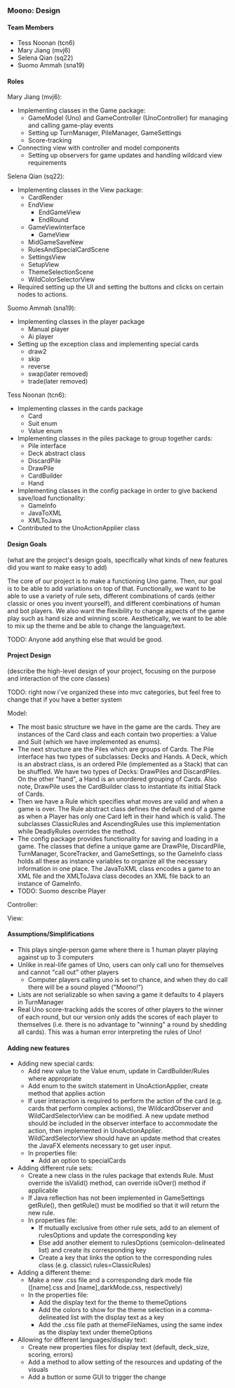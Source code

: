 ### Moono: Design

#### Team Members

* Tess Noonan (tcn6)
* Mary Jiang (mvj6)
* Selena Qian (sq22)
* Suomo Ammah (sna19)

#### Roles

Mary Jiang (mvj6):
* Implementing classes in the Game package:
    * GameModel (Uno) and GameController (UnoController) for managing and calling game-play events
    * Setting up TurnManager, PileManager, GameSettings
    * Score-tracking 
* Connecting view with controller and model components
    * Setting up observers for game updates and handling wildcard view requirements

Selena Qian (sq22):
* Implementing classes in the View package:
    * CardRender
    * EndView
        * EndGameView
        * EndRound
    * GameViewInterface
        * GameView
    * MidGameSaveNew
    * RulesAndSpecialCardScene
    * SettingsView
    * SetupView
    * ThemeSelectionScene
    * WildColorSelectorView
* Required setting up the UI and setting the buttons and clicks on certain nodes to actions.

Suomo Ammah (sna19):
* Implementing classes in the player package
  * Manual player
  * Ai player
* Setting up the exception class and implementing special cards
  * draw2
  * skip
  * reverse
  * swap(later removed)
  * trade(later removed)

Tess Noonan (tcn6):
* Implementing classes in the cards package
    * Card
    * Suit enum
    * Value enum
* Implementing classes in the piles package to group together cards:
    * Pile interface
    * Deck abstract class
    * DiscardPile
    * DrawPile
    * CardBuilder
    * Hand
* Implementing classes in the config package in order to give backend save/load functionality:
    * GameInfo
    * JavaToXML
    * XMLToJava
* Contributed to the UnoActionApplier class

#### Design Goals

(what are the project's design goals, specifically what kinds of new features did you want to make easy to add)

The core of our project is to make a functioning Uno game. Then, our goal is to be able to add variations on top of
that. Functionally, we want to be able to use a variety of rule sets, different combinations of cards (either classic
or ones you invent yourself), and different combinations of human and bot players. We also want the flexibility to
change aspects of the game play such as hand size and winning score. Aesthetically, we want to be able to mix up the
theme and be able to change the language/text.

TODO: Anyone add anything else that would be good.

#### Project Design

(describe the high-level design of your project, focusing on the purpose and interaction of the core classes)

TODO: right now i've organized these into mvc categories, but feel free to change that if you have a better system

Model:
   * The most basic structure we have in the game are the cards. They are instances of the Card class and each contain
   two properties: a Value and Suit (which we have implemented as enums).
   * The next structure are the Piles which are groups of Cards. The Pile interface has two types of subclasses: Decks
   and Hands. A Deck, which is an abstract class, is an ordered Pile (implemented as a Stack) that can be shuffled. We
   have two types of Decks: DrawPiles and DiscardPiles. On the other "hand", a Hand is an unordered grouping of Cards.
   Also note, DrawPile uses the CardBuilder class to instantiate its initial Stack of Cards.
   * Then we have a Rule which specifies what moves are valid and when a game is over. The Rule abstract class defines
   the default end of a game as when a Player has only one Card left in their hand which is valid. The subclasses
   ClassicRules and AscendingRules use this implementation while DeadlyRules overrides the method.
   * The config package provides functionality for saving and loading in a game. The classes that define a unique game
   are DrawPile, DiscardPile, TurnManager, ScoreTracker, and GameSettings, so the GameInfo class holds all these as
   instance variables to organize all the necessary information in one place. The JavaToXML class encodes a game to an
   XML file and the XMLToJava class decodes an XML file back to an instance of GameInfo.
   * TODO: Suomo describe Player

Controller:

View:

#### Assumptions/Simplifications

* This plays single-person game where there is 1 human player playing against up to 3 computers
* Unlike in real-life games of Uno, users can only call uno for themselves and cannot "call out" other players
    * Computer players calling uno is set to chance, and when they do call there will be a sound played ("Moono!")
* Lists are not serializable so when saving a game it defaults to 4 players in TurnManager
* Real Uno score-tracking adds the scores of other players to the winner of each round, but our version only adds
the scores of each player to themselves (i.e. there is no advantage to "winning" a round by shedding all cards). This was
a human error interpreting the rules of Uno!

#### Adding new features

* Adding new special cards:
    * Add new value to the Value enum, update in CardBuilder/Rules where appropriate
    * Add enum to the switch statement in UnoActionApplier, create method that applies action
    * If user interaction is required to perform the action of the card (e.g. cards that perform complex actions), the
    WildcardObserver and WildCardSelectorView can be modified. A new update method should be included in the observer
    interface to accommodate the action, then implemented in UnoActionApplier. WildCardSelectorView should have an
    update method that creates the JavaFX elements necessary to get user input. 
    * In properties file:
        * Add an option to specialCards
* Adding different rule sets:
    * Create a new class in the rules package that extends Rule. Must override the isValid() method, can override isOver() method if applicable
    * If Java reflection has not been implemented in GameSettings getRule(), then getRule() must be modified so that it will
    return the new rule.
    * In properties file:
        * If mutually exclusive from other rule sets, add to an element of rulesOptions and update the corresponding key
        * Else add another element to rulesOptions (semicolon-delineated list) and create its corresponding key
        * Create a key that links the option to the corresponding rules class (e.g. classic\ rules=ClassicRules)
* Adding a different theme:
    * Make a new .css file and a corresponding dark mode file ([name].css and [name]_darkMode.css, respectively)
    * In the properties file:
        * Add the display text for the theme to themeOptions
        * Add the colors to show for the theme selection in a comma-delineated list with the display text as a key
        * Add the .css file path at themeFileNames, using the same index as the display text under themeOptions
* Allowing for different languages/display text:
    * Create new properties files for display text (default, deck_size, scoring, errors)
    * Add a method to allow setting of the resources and updating of the visuals
    * Add a button or some GUI to trigger the change
